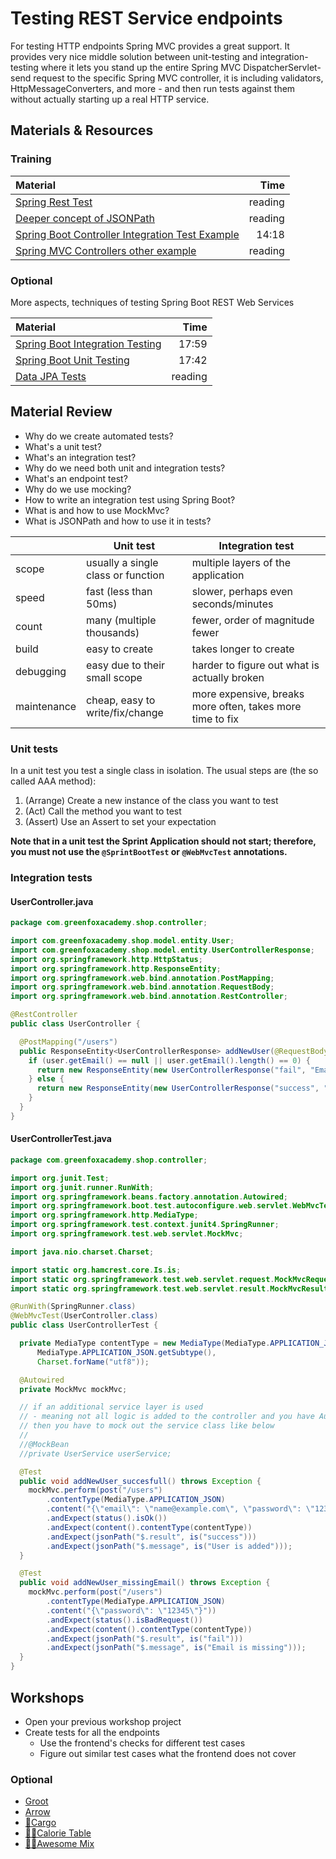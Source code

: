 # Testing REST Service endpoints

For testing HTTP endpoints Spring MVC provides a great support. It provides very
nice middle solution between unit-testing and integration-testing where it lets
you stand up the entire Spring MVC DispatcherServlet-send request to the
specific Spring MVC controller, it is including validators,
HttpMessageConverters, and more - and then run tests against them without
actually starting up a real HTTP service.

## Materials & Resources

### Training

| Material                                                                                       |    Time |
| :--------------------------------------------------------------------------------------------- | ------: |
| [Spring Rest Test](https://spring.io/guides/gs/testing-web/)                                   | reading |
| [Deeper concept of JSONPath](http://www.baeldung.com/guide-to-jayway-jsonpath)                 | reading |
| [Spring Boot Controller Integration Test Example](https://www.youtube.com/watch?v=gNUm14kL7sI) |   14:18 |
| [Spring MVC Controllers other example][spring-controller-examples]                             | reading |

### Optional

More aspects, techniques of testing Spring Boot REST Web Services

| Material                                                                       |    Time |
| :----------------------------------------------------------------------------- | ------: |
| [Spring Boot Integration Testing](https://www.youtube.com/watch?v=Psei7F7KsDw) |   17:59 |
| [Spring Boot Unit Testing](https://www.youtube.com/watch?v=RbZvXCAtMus)        |   17:42 |
| [Data JPA Tests][testing-jpa]                                                  | reading |

## Material Review

- Why do we create automated tests?
  <!--
  - manual testing becomes longer and longer as the application grows,
    because you have to make sure the new code doesn't break existing features.
    Testing before a release can take up weeks slowing the whole process down.
    Automated tests are faster, more reliable, repeatable,
    and we can find bugs earlier in the process. -->
- What's a unit test?
  <!--
  - a test to make sure a small piece of code
    works as intended **in isolation** (i.e. separately) -->
- What's an integration test?
  <!--
  - a tests to make sure multiple components of
    the application work together correctly -->
- Why do we need both unit and integration tests?
  <!--
  - Unit tests are fast and cheap so they are
    good fit to test every possible scenario,
  - but with only unit tests you don't actually
    know anything about the app as a whole.  -->
- What's an endpoint test?
  <!--
  - A test which actually sends an HTTP request to an endpoint,
    and sets expectations for the response -->
- Why do we use mocking?
  <!--
    Because we want our unit tests to test classes in isolation,
    therefore, we substitute each dependency of the class with a
    fake version of the dependency called a mock.
    Mocks can be used in integration tests as well to substitute parts
    of the application we don't want to cover in a particular tets scenario,
    e.g. substitute the real database with an in memory store -->
- How to write an integration test using Spring Boot?
  <!--
  - use @RunWith(SpringRunner.class)
    and @SprintBootTest or @WebMvcTest(YourController.class)
    on the test cases -->
- What is and how to use MockMvc?
  <!--
  see below -->
- What is JSONPath and how to use it in tests?
  <!--
  see below -->

|             | Unit test                          | Integration test                                          |
| ----------- | ---------------------------------- | --------------------------------------------------------- |
| scope       | usually a single class or function | multiple layers of the application                        |
| speed       | fast (less than 50ms)              | slower, perhaps even seconds/minutes                      |
| count       | many (multiple thousands)          | fewer, order of magnitude fewer                           |
| build       | easy to create                     | takes longer to create                                    |
| debugging   | easy due to their small scope      | harder to figure out what is actually broken              |
| maintenance | cheap, easy to write/fix/change    | more expensive, breaks more often, takes more time to fix |

### Unit tests

In a unit test you test a single class in isolation.
The usual steps are (the so called AAA method):

1. (Arrange) Create a new instance of the class you want to test
1. (Act)     Call the method you want to test
1. (Assert)  Use an Assert to set your expectation

**Note that in a unit test the Sprint Application should not start; therefore,
you must not use the `@SprintBootTest` or `@WebMvcTest` annotations.**

### Integration tests

#### UserController.java

```java
package com.greenfoxacademy.shop.controller;

import com.greenfoxacademy.shop.model.entity.User;
import com.greenfoxacademy.shop.model.entity.UserControllerResponse;
import org.springframework.http.HttpStatus;
import org.springframework.http.ResponseEntity;
import org.springframework.web.bind.annotation.PostMapping;
import org.springframework.web.bind.annotation.RequestBody;
import org.springframework.web.bind.annotation.RestController;

@RestController
public class UserController {

  @PostMapping("/users")
  public ResponseEntity<UserControllerResponse> addNewUser(@RequestBody User user) {
    if (user.getEmail() == null || user.getEmail().length() == 0) {
      return new ResponseEntity(new UserControllerResponse("fail", "Email is missing"), HttpStatus.BAD_REQUEST);
    } else {
      return new ResponseEntity(new UserControllerResponse("success", "User is added"), HttpStatus.OK);
    }
  }
}
```

#### UserControllerTest.java

```java
package com.greenfoxacademy.shop.controller;

import org.junit.Test;
import org.junit.runner.RunWith;
import org.springframework.beans.factory.annotation.Autowired;
import org.springframework.boot.test.autoconfigure.web.servlet.WebMvcTest;
import org.springframework.http.MediaType;
import org.springframework.test.context.junit4.SpringRunner;
import org.springframework.test.web.servlet.MockMvc;

import java.nio.charset.Charset;

import static org.hamcrest.core.Is.is;
import static org.springframework.test.web.servlet.request.MockMvcRequestBuilders.*;
import static org.springframework.test.web.servlet.result.MockMvcResultMatchers.*;

@RunWith(SpringRunner.class)
@WebMvcTest(UserController.class)
public class UserControllerTest {

  private MediaType contentType = new MediaType(MediaType.APPLICATION_JSON.getType(),
      MediaType.APPLICATION_JSON.getSubtype(),
      Charset.forName("utf8"));

  @Autowired
  private MockMvc mockMvc;

  // if an additional service layer is used
  // - meaning not all logic is added to the controller and you have Autowired fields in it -
  // then you have to mock out the service class like below
  //
  //@MockBean
  //private UserService userService;

  @Test
  public void addNewUser_succesfull() throws Exception {
    mockMvc.perform(post("/users")
        .contentType(MediaType.APPLICATION_JSON)
        .content("{\"email\": \"name@example.com\", \"password\": \"12345\"}"))
        .andExpect(status().isOk())
        .andExpect(content().contentType(contentType))
        .andExpect(jsonPath("$.result", is("success")))
        .andExpect(jsonPath("$.message", is("User is added")));
  }

  @Test
  public void addNewUser_missingEmail() throws Exception {
    mockMvc.perform(post("/users")
        .contentType(MediaType.APPLICATION_JSON)
        .content("{\"password\": \"12345\"}"))
        .andExpect(status().isBadRequest())
        .andExpect(content().contentType(contentType))
        .andExpect(jsonPath("$.result", is("fail")))
        .andExpect(jsonPath("$.message", is("Email is missing")));
  }
}
```

## Workshops

- Open your previous workshop project
- Create tests for all the endpoints
  - Use the frontend's checks for different test cases
  - Figure out similar test cases what the frontend does not cover

### Optional

- [Groot](iamgroot/java.md)
- [Arrow](arrow/README.md)
- [💪Cargo](cargo/README.md)
- [💪💪Calorie Table](calorietable/README.md)
- [💪💪Awesome Mix](awesome/README.md)

[spring-controller-examples]: https://www.petrikainulainen.net/programming/spring-framework/unit-testing-of-spring-mvc-controllers-rest-api/
[testing-jpa]: https://docs.spring.io/spring-boot/docs/current/reference/html/boot-features-testing.html#boot-features-testing-spring-boot-applications-testing-autoconfigured-jpa-test

